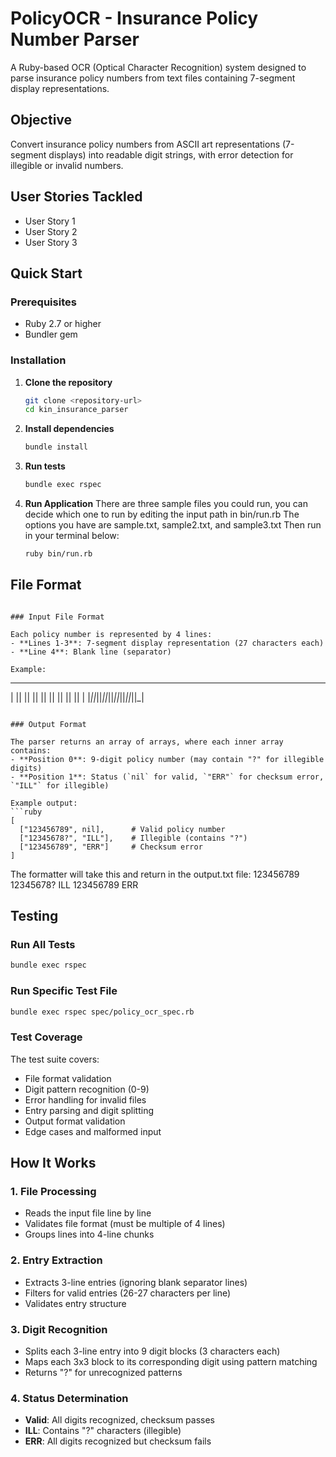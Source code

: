 # PolicyOCR - Insurance Policy Number Parser

A Ruby-based OCR (Optical Character Recognition) system designed to parse insurance policy numbers from text files containing 7-segment display representations.

## Objective

Convert insurance policy numbers from ASCII art representations (7-segment displays) into readable digit strings, with error detection for illegible or invalid numbers.

## User Stories Tackled
- User Story 1
- User Story 2
- User Story 3

## Quick Start

### Prerequisites
- Ruby 2.7 or higher
- Bundler gem

### Installation

1. **Clone the repository**
   ```bash
   git clone <repository-url>
   cd kin_insurance_parser
   ```

2. **Install dependencies**
   ```bash
   bundle install
   ```

3. **Run tests**
   ```bash
   bundle exec rspec
   ```
4. **Run Application**
   There are three sample files you could run, you can decide which one to run by editing the input path in bin/run.rb
   The options you have are sample.txt, sample2.txt, and sample3.txt
   Then run in your terminal below:

   ```bash
   ruby bin/run.rb
   ```

## File Format
```

### Input File Format

Each policy number is represented by 4 lines:
- **Lines 1-3**: 7-segment display representation (27 characters each)
- **Line 4**: Blank line (separator)

Example:
```
 _  _  _  _  _  _  _  _  _ 
| || || || || || || || || |
|_||_||_||_||_||_||_||_||_|
                           
```

### Output Format

The parser returns an array of arrays, where each inner array contains:
- **Position 0**: 9-digit policy number (may contain "?" for illegible digits)
- **Position 1**: Status (`nil` for valid, `"ERR"` for checksum error, `"ILL"` for illegible)

Example output:
```ruby
[
  ["123456789", nil],      # Valid policy number
  ["12345678?", "ILL"],    # Illegible (contains "?")
  ["123456789", "ERR"]     # Checksum error
]
```
The formatter will take this and return in the output.txt file:
123456789
12345678? ILL
123456789 ERR

## Testing

### Run All Tests
```bash
bundle exec rspec
```

### Run Specific Test File
```bash
bundle exec rspec spec/policy_ocr_spec.rb
```

### Test Coverage

The test suite covers:
- File format validation
- Digit pattern recognition (0-9)
- Error handling for invalid files
- Entry parsing and digit splitting
- Output format validation
- Edge cases and malformed input

## How It Works

### 1. File Processing
- Reads the input file line by line
- Validates file format (must be multiple of 4 lines)
- Groups lines into 4-line chunks

### 2. Entry Extraction
- Extracts 3-line entries (ignoring blank separator lines)
- Filters for valid entries (26-27 characters per line)
- Validates entry structure

### 3. Digit Recognition
- Splits each 3-line entry into 9 digit blocks (3 characters each)
- Maps each 3x3 block to its corresponding digit using pattern matching
- Returns "?" for unrecognized patterns

### 4. Status Determination
- **Valid**: All digits recognized, checksum passes
- **ILL**: Contains "?" characters (illegible)
- **ERR**: All digits recognized but checksum fails

